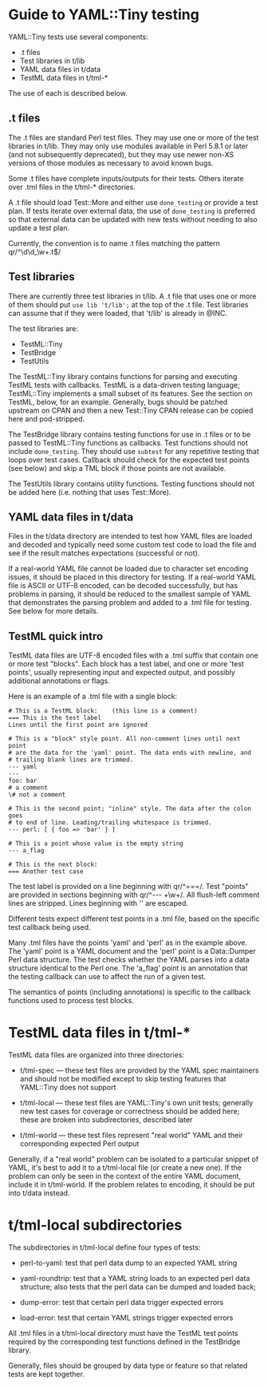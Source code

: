 # Guide to YAML::Tiny testing

YAML::Tiny tests use several components:

* .t files
* Test libraries in t/lib
* YAML data files in t/data
* TestML data files in t/tml-*

The use of each is described below.

## .t files

The .t files are standard Perl test files.  They may use one or more of the
test libraries in t/lib.  They may only use modules available in Perl 5.8.1 or
later (and not subsequently deprecated), but they may use newer non-XS versions
of those modules as necessary to avoid known bugs.

Some .t files have complete inputs/outputs for their tests.  Others iterate
over .tml files in the t/tml-* directories.

A .t file should load Test::More and either use `done_testing` or provide a
test plan.  If tests iterate over external data, the use of `done_testing` is
preferred so that external data can be updated with new tests without needing
to also update a test plan.

Currently, the convention is to name .t files matching the pattern
qr/^\d\d_\w+\.t$/

## Test libraries

There are currently three test libraries in t/lib.  A .t file that uses one or
more of them should put `use lib 't/lib';` at the top of the .t file.  Test
libraries can assume that if they were loaded, that 't/lib' is already in @INC.

The test libraries are:

* TestML::Tiny
* TestBridge
* TestUtils

The TestML::Tiny library contains functions for parsing and executing TestML
tests with callbacks.  TestML is a data-driven testing language; TestML::Tiny
implements a small subset of its features. See the section on TestML, below,
for an example. Generally, bugs should be patched upstream on CPAN and then
a new Test::Tiny CPAN release can be copied here and pod-stripped.

The TestBridge library contains testing functions for use in .t files or to
be passed to TestML::Tiny functions as callbacks.  Test functions should not
include `done_testing`.  They should use `subtest` for any repetitive testing
that loops over test cases.  Callback should check for the expected test
points (see below) and skip a TML block if those points are not available.

The TestUtils library contains utility functions.  Testing functions should
not be added here (i.e. nothing that uses Test::More).

## YAML data files in t/data

Files in the t/data directory are intended to test how YAML files are loaded
and decoded and typically need some custom test code to load the file and see
if the result matches expectations (successful or not).

If a real-world YAML file cannot be loaded due to character set encoding
issues, it should be placed in this directory for testing.  If a real-world
YAML file is ASCII or UTF-8 encoded, can be decoded successfully, but has
problems in parsing, it should be reduced to the smallest sample of YAML that
demonstrates the parsing problem and added to a .tml file for testing.  See
below for more details.

## TestML quick intro

TestML data files are UTF-8 encoded files with a .tml suffix that contain one
or more test "blocks".  Each block has a test label, and one or more 'test
points', usually representing input and expected output, and possibly
additional annotations or flags.

Here is an example of a .tml file with a single block:

    # This is a TestML block:    (this line is a comment)
    === This is the test label
    Lines until the first point are ignored

    # This is a "block" style point. All non-comment lines until next point
    # are the data for the 'yaml' point. The data ends with newline, and
    # trailing blank lines are trimmed.
    --- yaml
    ---
    foo: bar
    # a comment
    \# not a comment

    # This is the second point; "inline" style. The data after the colon goes
    # to end of line. Leading/trailing whitespace is trimmed.
    --- perl: [ { foo => 'bar' } ]

    # This is a point whose value is the empty string
    --- a_flag

    # This is the next block:
    === Another test case

The test label is provided on a line beginning with qr/^===/.  Test "points"
are provided in sections beginning with qr/^--- +\w+/.  All flush-left comment
lines are stripped.  Lines beginning with '\' are escaped.

Different tests expect different test points in a .tml file, based on the
specific test callback being used.

Many .tml files have the points 'yaml' and 'perl' as in the example above.  The
'yaml' point is a YAML document and the 'perl' point is a Data::Dumper Perl
data structure.  The test checks whether the YAML parses into a data structure
identical to the Perl one.  The 'a_flag' point is an annotation that the
testing callback can use to affect the run of a given test.

The semantics of points (including annotations) is specific to the callback
functions used to process test blocks.

# TestML data files in t/tml-*

TestML data files are organized into three directories:

* t/tml-spec — these test files are provided by the YAML spec maintainers and
should not be modified except to skip testing features that YAML::Tiny does not
support

* t/tml-local — these test files are YAML::Tiny's own unit tests; generally new
test cases for coverage or correctness should be added here; these are
broken into subdirectories, described later

* t/tml-world — these test files represent "real world" YAML and their
corresponding expected Perl output

Generally, if a "real world" problem can be isolated to a particular snippet of
YAML, it's best to add it to a t/tml-local file (or create a new one).  If the
problem can only be seen in the context of the entire YAML document, include it
in t/tml-world.  If the problem relates to encoding, it should be put into
t/data instead.

# t/tml-local subdirectories

The subdirectories in t/tml-local define four types of tests:

* perl-to-yaml: test that perl data dump to an expected YAML string

* yaml-roundtrip: test that a YAML string loads to an expected perl data
  structure; also tests that the perl data can be dumped and loaded back;

* dump-error: test that certain perl data trigger expected errors

* load-error: test that certain YAML strings trigger expected errors

All .tml files in a t/tml-local directory must have the TestML
test points required by the corresponding test functions defined
in the TestBridge library.

Generally, files should be grouped by data type or feature so that
related tests are kept together.
